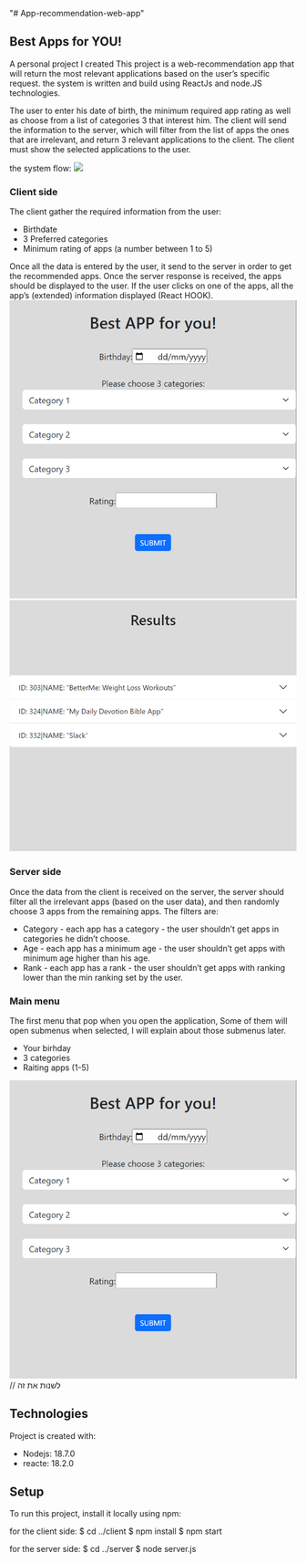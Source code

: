 "# App-recommendation-web-app" 


## Best Apps for YOU!

A personal project I created
This project is a web-recommendation app that will return the most relevant applications based on the user’s specific request.
the system is written and build using ReactJs and node.JS technologies.

The user to enter his date of birth, the minimum required app rating as well as choose from a list of categories 3 that interest him.
The client will send the information to the server, which will filter from the list of apps the ones that are irrelevant, and return 3 relevant applications to the client.
The client must show the selected applications to the user.

the system flow:
<img src="flow/main_menu.jpeg">     


<h3> Client side</h3>
The client gather the required information from the user:
<ul>
  <li>Birthdate</li>
  <li>3 Preferred categories</li>
  <li> Minimum rating of apps (a number between 1 to 5)</li>
</ul>
Once all the data is entered by the user, it send to the server in order to get the recommended apps.
Once the server response is received, the apps should be displayed to the user.
If the user clicks on one of the apps, all the app’s (extended) information displayed (React HOOK).

<img src="readme_images/main_menu.jpeg">     

<img src="readme_images/result_menu.jpeg">     


<h3> Server side</h3>
Once the data from the client is received on the server, the server should filter all the irrelevant
apps (based on the user data), and then randomly choose 3 apps from the remaining apps.
The filters are:<ul>
  <li>Category - each app has a category - the user shouldn’t get apps in categories he didn’t
choose.</li>
  <li> Age - each app has a minimum age - the user shouldn’t get apps with minimum age
higher than his age.</li>
  <li> Rank - each app has a rank - the user shouldn’t get apps with ranking lower than the
min ranking set by the user.</li>
</ul>



<h3>Main menu</h3>
The first menu that pop when you open the application, Some of them will open submenus when selected, I will explain about those submenus later.
<ul>
  <li>Your birhday</li>
  <li>3 categories</li>
  <li>Raiting apps (1-5)</li>
</ul>
<img src="readme_images/main_menu.jpeg">     // לשנות את זה


## Technologies
Project is created with:
* Nodejs: 18.7.0
* reacte: 18.2.0
	
## Setup
To run this project, install it locally using npm:

for the client side:
	$ cd ../client
	$ npm install
	$ npm start

for the server side:
	$ cd ../server
	$ node server.js





